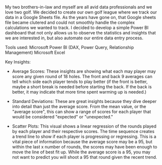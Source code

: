 My two brothers-in-law and myself are all avid data professionals and we love two golf. We decided to create our own golf league where we track our data in a Google Sheets file. As the years have gone on, that Google sheets file became clutered and could not smoothly
handle the complex calculations we wanted to track. I decided to develop a simple Power BI dashboard that not only allows us to observe the statistics and insights that we are interested in, but also automate our entire data entry process.


Tools used:
Microsoft Power BI (DAX, Power Query, Relationship Management)
Microsoft Excel

Key Insights:

- Average Scores: These insights are showing what each may player may score any given round of 18 holes. The front and back 9 averages can tell which side each player tends to play better (if the front is better, maybe a short break is needed before starting the back.
If the back is better, it may indicate that more time spent warming up is needed.)

- Standard Deviations: These are great insights because they dive deeper into detail than just the average score. From the mean value, or the "average score", this can show a range of scores for each player that would be considered "expected" or "unexpected."

- Scatter Plots: This visual shows a linear regression of the rounds played by each player and their respective scores. The time sequence creates a trend line to show if each player is progressing or regressing. This is a vital piece of information because the average score may be a 95, but within the last x number of rounds, the scores may have been enough to move the line of best fit up. While the average score is a 95, you may not want to predict you will shoot a 95 that round given the recent trend.

